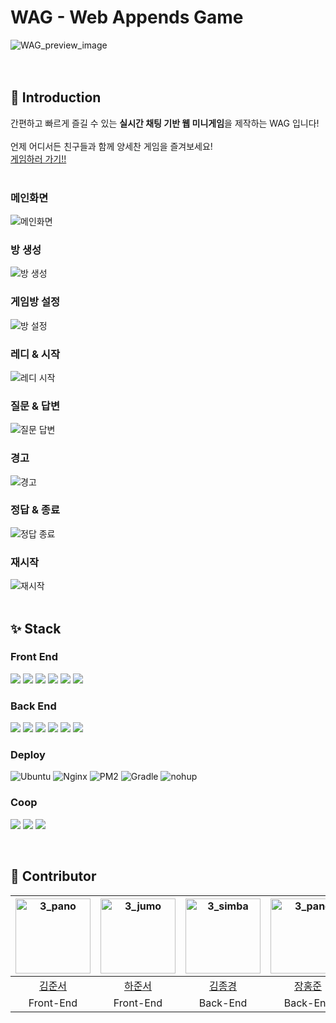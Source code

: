 <!-- <img src="https://capsule-render.vercel.app/api?type=waving&color=B931FC&height=150&section=header&text=&fontSize=0" /> -->


# WAG - Web Appends Game
![WAG_preview_image](https://github.com/pknu-wap/WAG/assets/112786665/64917f27-dc03-4d61-bd95-e5740b0c8dab)
<br>
<br>
<br>



## 🎨 Introduction  


간편하고 빠르게 즐길 수 있는 **실시간 채팅 기반 웹 미니게임**을 제작하는 WAG 입니다!
<br>
<br>
언제 어디서든 친구들과 함께 양세찬 게임을 즐겨보세요!
<br>
[게임하러 가기!!](http://wwwag.co.kr/)
<br>
<br>
### 메인화면
![메인화면](https://github.com/pknu-wap/WAG/assets/111286262/61824ea4-9e32-4497-b247-2071e0e2eaf4)
### 방 생성
![방 생성](https://github.com/pknu-wap/WAG/assets/111286262/efff8b22-1f66-4274-bacf-c344330523b9)
### 게임방 설정
![방 설정](https://github.com/pknu-wap/WAG/assets/111286262/ab5b5fc8-35ef-47b7-8ac9-836ff7789ae5)
### 레디 & 시작
![레디   시작](https://github.com/pknu-wap/WAG/assets/111286262/4e1d93d6-3a99-4bd3-9340-8432c346d077)
### 질문 & 답변
![질문   답변](https://github.com/pknu-wap/WAG/assets/111286262/d09eac85-2580-415e-b12a-3046ad376ed6)
### 경고
![경고](https://github.com/pknu-wap/WAG/assets/111286262/311edd3c-5634-45fd-85f9-17d3065666d4)
### 정답 & 종료
![정답   종료](https://github.com/pknu-wap/WAG/assets/111286262/b7216f9a-914a-49f8-826d-c3767a9ab8a3)
### 재시작
![재시작](https://github.com/pknu-wap/WAG/assets/111286262/4da3e394-e0be-4fdc-ac3c-7b86008fea7b)
<br>
<br>

## ✨ Stack
### Front End
<img src="https://img.shields.io/badge/react-61DAFB?style=for-the-badge&logo=react&logoColor=white"> <img src="https://img.shields.io/badge/TypeScript-3178C6?style=for-the-badge&logo=typescript&logoColor=white"> <img src="https://img.shields.io/badge/Axios-5A29E4?style=for-the-badge&logo=Axios&logoColor=white"/> <img src="https://img.shields.io/badge/Tailwind_CSS-38B2AC?style=for-the-badge&logo=tailwind-css&logoColor=white"> <img src="https://img.shields.io/badge/sockjs-333333?style=for-the-badge&logo=sockjs&logoColor=white"/> <img src="https://img.shields.io/badge/stomp-333333?style=for-the-badge&logo=stomp&logoColor=white"/>

### Back End
<img src="https://img.shields.io/badge/Spring-6DB33F?style=for-the-badge&logo=Spring&logoColor=white"/> <img src="https://img.shields.io/badge/Spring Boot-6DB33F?style=for-the-badge&logo=Spring Boot&logoColor=white"/> <img src="https://img.shields.io/badge/Spring Security-6DB33F?style=for-the-badge&logo=Spring Security&logoColor=white"/>  <img src="https://img.shields.io/badge/mysql-4479A1?style=for-the-badge&logo=mysql&logoColor=white"> <img src="https://img.shields.io/badge/sockjs-333333?style=for-the-badge&logo=sockjs&logoColor=white"/> <img src="https://img.shields.io/badge/stomp-333333?style=for-the-badge&logo=stomp&logoColor=white"/>

### Deploy
<img src="https://img.shields.io/badge/Ubuntu-E95420?style=for-the-badge&logo=ubuntu&logoColor=white" alt="Ubuntu"> <img src="https://img.shields.io/badge/Nginx-009639?style=for-the-badge&logo=nginx&logoColor=white" alt="Nginx"> <img src="https://img.shields.io/badge/PM2-2B037A?style=for-the-badge&logo=pm2&logoColor=white" alt="PM2">  <img src="https://img.shields.io/badge/Gradle-02303A?style=for-the-badge&logo=gradle&logoColor=white" alt="Gradle"> <img src="https://img.shields.io/badge/nohup-0078D7?style=for-the-badge&logo=gnu-bash&logoColor=white" alt="nohup"> 

### Coop
<img src="https://img.shields.io/badge/figma-E7157B?style=for-the-badge&logo=figma&logoColor=white"> <img src="https://img.shields.io/badge/github-000000?style=for-the-badge&logo=github&logoColor=white"> <img src="https://img.shields.io/badge/notion-000000?style=for-the-badge&logo=notion&logoColor=white"> 

<br>

## 💪 Contributor

<div align="center">

|  <img src="https://avatars.githubusercontent.com/u/112786665?v=4" alt="3_pano" width="120" height="120">  | <img src="https://avatars.githubusercontent.com/u/80705329?v=4" alt="3_jumo" width="120" height="120"> | <img src="https://avatars.githubusercontent.com/u/111286262?v=4" alt="3_simba" width="120" height="120">  | <img src="https://avatars.githubusercontent.com/u/35947667?v=4" alt="3_pano" width="120" height="120"> | <img src="https://avatars.githubusercontent.com/u/130421104?v=4" alt="3_miki" width="120" height="120"> |
| :------------------------------------------------------------------------------------------------------: | :----------------------------------------------------------------------------------------------------: | :------------------------------------------------------------------------------------------------------: | :-----------------------------------------------------------------------------------------------------: | :-----------------------------------------------------------------------------------------------------: |
|  [김준서](https://github.com/oesnuj)   |    [하준서](https://github.com/dev-junseo)     |    [김종경](https://github.com/JONG-KYEONG)   |     [장홍준](https://github.com/wkdghdwns199)   |      [함규빈](https://github.com/PororoAndFriends)      |
| Front-End |  Front-End |  Back-End  |  Back-End |  Back-End

</div>
<br>
